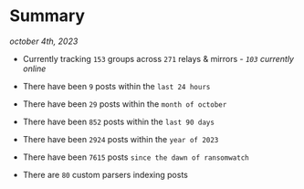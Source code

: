 
# Summary
_october 4th, 2023_

- Currently tracking `153` groups across `271` relays & mirrors - _`103` currently online_

- There have been `9` posts within the `last 24 hours`

- There have been `29` posts within the `month of october`

- There have been `852` posts within the `last 90 days`

- There have been `2924` posts within the `year of 2023`

- There have been `7615` posts `since the dawn of ransomwatch`

- There are `80` custom parsers indexing posts
